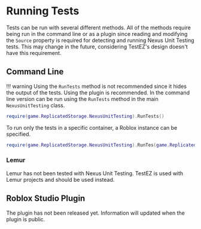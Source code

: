 # Running Tests
Tests can be run with several different methods.
All of the methods require being run in the command
line or as a plugin since reading and modifying the
`Source` property is required for detecting and running
Nexus Unit Testing tests. This may change in the future,
considering TestEZ's design doesn't have this requirement.

## Command Line
!!! warning
    Using the `RunTests` method is not recommended since
    it hides the output of the tests. Using the plugin
    is recommended.
In the command line version can be run using the `RunTests`
method in the main `NexusUnitTesting` class.
```lua
require(game.ReplicatedStorage.NexusUnitTesting).RunTests()
```

To run only the tests in a specific container, a Roblox
instance can be specified.
```lua
require(game.ReplicatedStorage.NexusUnitTesting).RunTes(game.ReplicatedStorage.NexusUnitTestingTests)
```

### Lemur
Lemur has not been tested with Nexus Unit Testing. TestEZ
is used with Lemur projects and should be used instead.

## Roblox Studio Plugin
The plugin has not been released yet. Information will
updated when the plugin is public.
